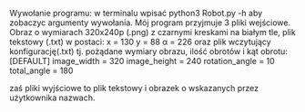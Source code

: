 Wywołanie programu:
w terminalu wpisać python3 Robot.py -h aby zobaczyc argumenty wywołania.
Mój program przyjmuje 3 pliki wejściowe. Obraz o wymiarach 320x240p (.png) z czarnymi kreskami na białym tle, plik tekstowy (.txt) w
postaci:
x = 130
y = 88
α = 226
oraz plik wczytujący konfigurację(.txt) tj. pożądane wymiary obrazu, ilość obrotów i kąt obrotu:
[DEFAULT]
image_width = 320
image_height = 240
rotation_angle = 10
total_angle = 180

zaś pliki wyjściowe to plik tekstowy i obrazek o wskazanych przez użytkownika nazwach.
